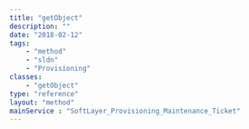 ```yaml
---
title: "getObject"
description: ""
date: "2018-02-12"
tags:
    - "method"
    - "sldn"
    - "Provisioning"
classes:
    - "getObject"
type: "reference"
layout: "method"
mainService : "SoftLayer_Provisioning_Maintenance_Ticket"
---
```

